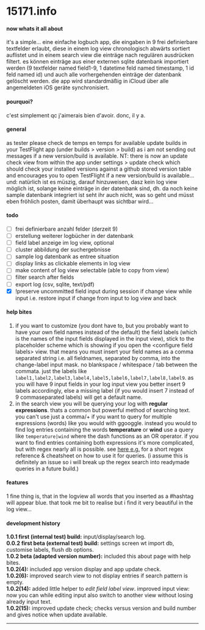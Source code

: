 # 15171.info
#### now whats it all about
it's a simple... eine einfache logbuch app, die eingaben in 9 frei definierbare textfelder erlaubt, diese in einem log view chronologisch abwärts sortiert auflistet und in einem search view die einträge nach regulären ausdrücken filtert. es können einträge aus einer externen sqlite datenbank importiert werden (9 textfelder named field1-9, 1 datetime feld named timestamp, 1 id feld named id) und auch alle vorhergehenden einträge der datenbank gelöscht werden. die app wird standardmäßig in iCloud über alle angemeldeten iOS geräte synchronisiert.

#### pourquoi?
c'est simplement qc j'aimerais bien d'avoir. donc, il y a.

#### general
as tester please check de temps en temps for available update builds in your TestFlight app (under builds > version > build) as i am not sending out messages if a new version/build is available. NT: there is now an update check view from within the app under settings > update check which should check your installed versions against a github stored version table and encourages you to open TestFlight if a new version/build is available...   
und: natürlich ist es müszig, darauf hinzuweisen, dasz kein log view möglich ist, solange keine einträge in der datenbank sind, dh. da noch keine sample datenbank integriert ist seht ihr auch nicht, was so geht und müsst eben fröhlich posten, damit überhaupt was sichtbar wird...


#### todo
- [ ] frei definierbare anzahl felder (derzeit 9)
- [ ] erstellung weiterer logbücher in der datenbank
- [ ] field label anzeige im log view, optional
- [ ] cluster abbildung der suchergebnisse
- [ ] sample log datenbank as entree situation
- [ ] display links as clickable elements in log view
- [ ] make content of log view selectable (able to copy from view)
- [ ] filter search after fields
- [ ] export log (csv, sqlite, text/pdf)
- [x] !preserve uncommitted field input during session if change view while input i.e. restore input if change from input to log view and back

#### help bites

1.    if you want to customize (you dont have to, but you probably want to have your own field names instead of the default) the field labels (which is the names of the input fields displayed in the input view), stick to the placeholder scheme which is showing if you open the \<configure field labels> view. 
that means you must insert your field names as a comma separated string i.e. all fieldnames, separated by comma, into the change-label input mask. no blankspace / whitespace / tab between the commata. just the labels like `label1,label2,label3,label4,label5,label6,label7,label8,label9`. as you will have 9 input fields in your log input view you better insert 9 labels accordingly, else a missing label (if you would insert 7 instead of 9 commaseparated labels) will get a default name.   
2. in the search view you will be querying your log with **regular expressions**. thats a common but powerful method of searching text. you can't use just a comma/+ if you want to query for multiple expressions (words) like you would with ggooggle. instead you would to find log entries containing the words **temperature** or **wind** use a query like `temperature|wind` where the dash functions as an OR operator. if you want to find entries containing both expressions it's more complicated, but with regex nearly all is possible. see [here e.g.](https://regexr.com) for a short regex reference & cheatsheet on how to use it for queries. (i assume this is definitely an issue so i will break up the regex search into readymade queries in a future build.)

#### features
1 fine thing is, that in the logview all words that you inserted as a #hashtag will appear blue. that took me bit to realise but i find it very beautiful in the log view...

#### development history
**1.0.1 first (internal test) build:** input/display/search log.   
**0.0.2 first beta (external test) build:** settings screen wt import db, customise labels, flush db options.   
**1.0.2 beta (adapted version number):** included this about page with help bites.  
**1.0.2(4):** included app version display and app update check.  
**1.0.2(6):** improved search view to not display entries if search pattern is empty.   
**1.0.2(14):** added little helper to *edit field label view*. improved input view: now you can while editing input also switch to another view without losing already input text.   
**1.0.2(15):** improved update check; checks versus version and build number and gives notice when update available.   

-----






